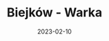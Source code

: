 ---
title: Biejków - Warka
category: "Trasy jednodniowe"
rafting_time: 5 - 6
route_length: 21
price: 65
price_descrition: 
date: 2023-02-10
---